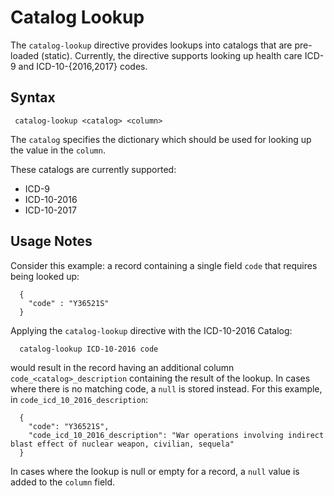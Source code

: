 # Catalog Lookup

The `catalog-lookup` directive provides lookups into catalogs that are pre-loaded
(static). Currently, the directive supports looking up health care ICD-9 and
ICD-10-{2016,2017} codes.

## Syntax

```
 catalog-lookup <catalog> <column>
```

The `catalog` specifies the dictionary which should be used for looking up the value in the `column`.

These catalogs are currently supported:

* ICD-9
* ICD-10-2016
* ICD-10-2017

## Usage Notes

Consider this example: a record containing a single field `code` that requires being looked up:

```
  {
    "code" : "Y36521S"
  }
```

Applying the `catalog-lookup` directive with the ICD-10-2016 Catalog:

```
  catalog-lookup ICD-10-2016 code
```

would result in the record having an additional column `code_<catalog>_description` containing
the result of the lookup. In cases where there is no matching code, a `null` is stored instead.
For this example, in `code_icd_10_2016_description`:

```
  {
    "code": "Y36521S",
    "code_icd_10_2016_description": "War operations involving indirect blast effect of nuclear weapon, civilian, sequela"
  }
```

In cases where the lookup is null or empty for a record, a `null` value is added to the `column` field.
